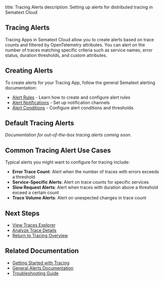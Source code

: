 title: Tracing Alerts
description: Setting up alerts for distributed tracing in Sematext Cloud

## Tracing Alerts

Tracing Apps in Sematext Cloud allow you to create alerts based on trace counts and filtered by OpenTelemetry attributes. You can alert on the number of traces matching specific criteria such as service names, error status, duration thresholds, and custom attributes.

## Creating Alerts

To create alerts for your Tracing App, follow the general Sematext alerting documentation:

- [Alert Rules](/docs/alerts/alert-rules/) - Learn how to create and configure alert rules
- [Alert Notifications](/docs/alerts/alert-notifications/) - Set up notification channels
- [Alert Conditions](/docs/alerts/creating-metrics-alerts/) - Configure alert conditions and thresholds

## Default Tracing Alerts

*Documentation for out-of-the-box tracing alerts coming soon.*

## Common Tracing Alert Use Cases

Typical alerts you might want to configure for tracing include:

- **Error Trace Count**: Alert when the number of traces with errors exceeds a threshold
- **Service-Specific Alerts**: Alert on trace counts for specific services
- **Slow Request Alerts**: Alert when traces with duration above a threshold exceed a certain count
- **Trace Volume Alerts**: Alert on unexpected changes in trace count

## Next Steps

- [View Traces Explorer](/docs/tracing/reports/explorer/)
- [Analyze Trace Details](/docs/tracing/reports/trace-details/)
- [Return to Tracing Overview](/docs/tracing/reports/overview/)

## Related Documentation

- [Getting Started with Tracing](/docs/tracing/getting-started/)
- [General Alerts Documentation](/docs/alerts/)
- [Troubleshooting Guide](/docs/tracing/troubleshooting/)
